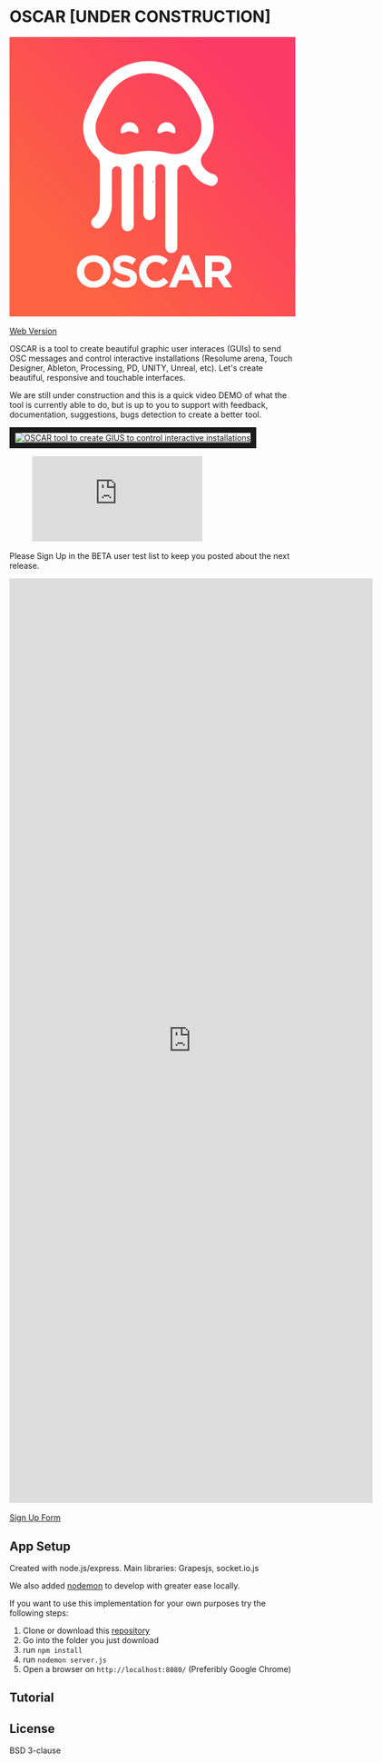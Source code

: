 # OSCAR [UNDER CONSTRUCTION]

![](assets/css/thumbnail.png)

[Web Version](https://trafalmejo.github.io/OSCar/)

OSCAR is a tool to create beautiful graphic user interaces (GUIs) to send OSC messages and control interactive installations (Resolume arena, Touch Designer, Ableton, Processing, PD, UNITY, Unreal, etc).
Let's create beautiful, responsive and touchable interfaces.

We are still under construction and this is a quick video DEMO of what the tool is currently able to do, but is up to you to support with feedback, documentation, suggestions, bugs detection to create a better tool.

<a href="http://www.youtube.com/watch?feature=player_embedded&v=ZcW8zBWRLf0
" target="_blank"><img src="http://img.youtube.com/vi/ZcW8zBWRLf0/0.jpg" 
alt="OSCAR tool to create GIUS to control interactive installations" width="1200" height="600" border="10" /></a>

<figure class="video_container">
  <iframe src="https://www.youtube.com/embed/ZcW8zBWRLf0" frameborder="0" allowfullscreen="true"> </iframe>
</figure>

Please Sign Up in the BETA user test list to keep you posted about the next release.
<iframe src="https://docs.google.com/forms/d/e/1FAIpQLSdVnwJ9l5JzyjN2PP9OrZx5by7lDniyIJPSCUpp-5EfKDMrsQ/viewform?embedded=true" width="640" height="1628" frameborder="0" marginheight="0" marginwidth="0">Loading...</iframe>


[Sign Up Form](https://forms.gle/1pGiDJDh3jur8Tq68)


## App Setup

Created with node.js/express. Main libraries: Grapesjs, socket.io.js

We also added [nodemon](https://nodemon.io/) to develop with greater ease locally.

If you want to use this implementation for your own purposes try the following steps:

  1. Clone or download this [repository](https://github.com/trafalmejo/OSCar/)
  2. Go into the folder you just download
  2. run `npm install`
  3. run `nodemon server.js`
  4. Open a browser on `http://localhost:8080/` (Preferibly Google Chrome)

## Tutorial


## License

BSD 3-clause